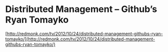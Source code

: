<!--
id: 34253654529
link: http://tumblr.atmos.org/post/34253654529/distributed-management-githubs-ryan-tomayko
slug: distributed-management-githubs-ryan-tomayko
date: Wed Oct 24 2012 14:53:20 GMT-0700 (PDT)
publish: 2012-10-024
tags: 
title: Distributed Management – Github’s Ryan Tomayko
-->


Distributed Management – Github’s Ryan Tomayko
==============================================

[http://redmonk.com/tv/2012/10/24/distributed-management-githubs-ryan-tomayko/](http://redmonk.com/tv/2012/10/24/distributed-management-githubs-ryan-tomayko/)

